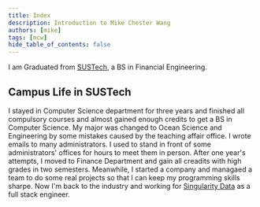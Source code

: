 ```yaml
---
title: Index
description: Introduction to Mike Chester Wang
authors: [mike]
tags: [mcw]
hide_table_of_contents: false
---
```


I am Graduated from [SUSTech](https://sustech.edu.cn/), a BS in Financial Engineering.


## Campus Life in SUSTech
I stayed in Computer Science department for three years and finished all compulsory courses and almost gained enough credits to get a BS in Computer Science. My major was changed to Ocean Science and Engineering by some mistakes caused by the teaching affair office. I wrote emails to many administrators. I used to stand in front of some administrators' offices for hours to meet them in person. After one year's attempts, I moved to Finance Department and gain all creadits with high grades in two semesters. Meanwhile, I started a company and managaed a team to do some real projects so that I can keep my programming skills sharpe. Now I'm back to the industry and working for [Singularity Data](https://singularity-data.com/) as a full stack engineer. 


